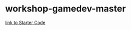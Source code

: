 # workshop-gamedev-master
[link to Starter Code](https://github.com/sbhacks-org/workshop-gamedev-starter)
